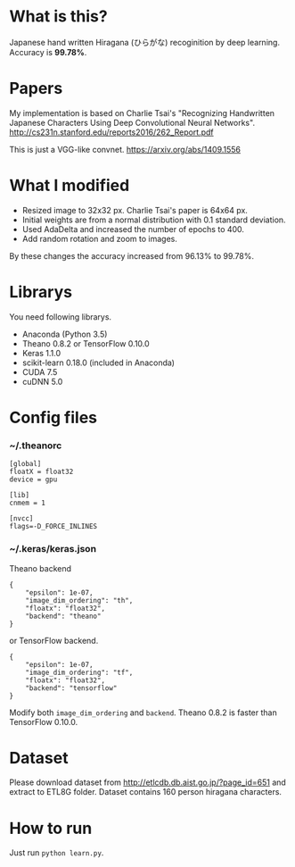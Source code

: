 # What is this?
Japanese hand written Hiragana (ひらがな) recoginition by deep learning. Accuracy is **99.78%**.

# Papers
My implementation is based on Charlie Tsai's "Recognizing Handwritten Japanese Characters Using Deep Convolutional Neural Networks".
http://cs231n.stanford.edu/reports2016/262_Report.pdf

This is just a VGG-like convnet.
https://arxiv.org/abs/1409.1556

# What I modified
- Resized image to 32x32 px. Charlie Tsai's paper is 64x64 px.
- Initial weights are from a normal distribution with 0.1 standard deviation.
- Used AdaDelta and increased the number of epochs to 400.
- Add random rotation and zoom to images.

By these changes the accuracy increased from 96.13% to 99.78%.

# Librarys
You need following librarys.
- Anaconda (Python 3.5)
- Theano 0.8.2 or TensorFlow 0.10.0
- Keras 1.1.0
- scikit-learn 0.18.0 (included in Anaconda)
- CUDA 7.5
- cuDNN 5.0

# Config files
### ~/.theanorc
```
[global]
floatX = float32
device = gpu

[lib]
cnmem = 1

[nvcc]
flags=-D_FORCE_INLINES
```

### ~/.keras/keras.json

Theano backend
```
{
    "epsilon": 1e-07,
    "image_dim_ordering": "th",
    "floatx": "float32",
    "backend": "theano"
}
```
or TensorFlow backend.
```
{
    "epsilon": 1e-07,
    "image_dim_ordering": "tf",
    "floatx": "float32",
    "backend": "tensorflow"
}
```
Modify both ```image_dim_ordering``` and ```backend```.
Theano 0.8.2 is faster than TensorFlow 0.10.0.

# Dataset
Please download dataset from http://etlcdb.db.aist.go.jp/?page_id=651 and extract to ETL8G folder.
Dataset contains 160 person hiragana characters.

# How to run
Just run ```python learn.py```.
